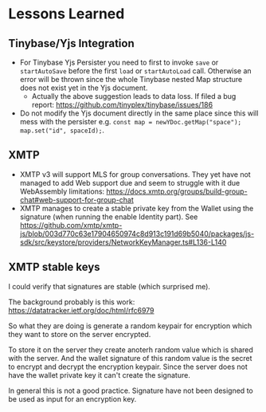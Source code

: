 # Lessons Learned

## Tinybase/Yjs Integration

- For Tinybase Yjs Persister you need to first to invoke `save` or `startAutoSave` before the first `load` or `startAutoLoad` call. Otherwise an error will be thrown since the whole Tinybase nested Map structure does not exist yet in the Yjs document.
  - Actually the above suggestion leads to data loss. If filed a bug report: https://github.com/tinyplex/tinybase/issues/186
- Do not modify the Yjs document directly in the same place since this will mess with the persister e.g. `const map = newYDoc.getMap("space"); map.set("id", spaceId);`.

## XMTP

- XMTP v3 will support MLS for group conversations. They yet have not managed to add Web support due and seem to struggle with it due WebAssembly limitations: https://docs.xmtp.org/groups/build-group-chat#web-support-for-group-chat
- XMTP manages to create a stable private key from the Wallet using the signature (when running the enable Identity part). See https://github.com/xmtp/xmtp-js/blob/003d770c63e17904650974c8d913c191d69b5040/packages/js-sdk/src/keystore/providers/NetworkKeyManager.ts#L136-L140

## XMTP stable keys

I could verify that signatures are stable (which surprised me).

The background probably is this work: https://datatracker.ietf.org/doc/html/rfc6979

So what they are doing is generate a random keypair for encryption which they want to store on the server encrypted.

To store it on the server they create anoterh random value which is shared with the server. And the wallet signature of this random value is the secret to encrypt and decrypt the encryption keypair. Since the server does not have the wallet private key it can't create the signature.

In general this is not a good practice. Signature have not been designed to be used as input for an encryption key.

